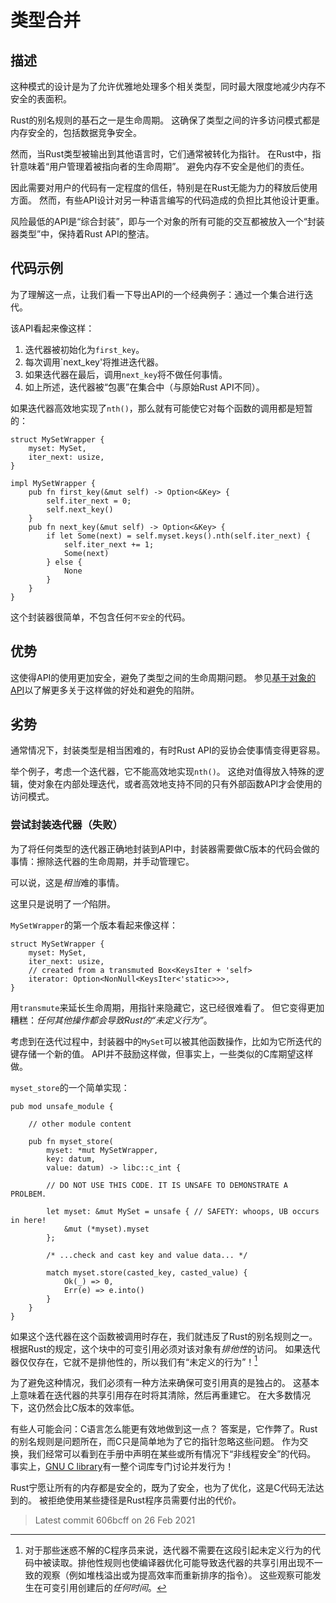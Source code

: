# 类型合并

## 描述

这种模式的设计是为了允许优雅地处理多个相关类型，同时最大限度地减少内存不安全的表面积。

Rust的别名规则的基石之一是生命周期。
这确保了类型之间的许多访问模式都是内存安全的，包括数据竞争安全。

然而，当Rust类型被输出到其他语言时，它们通常被转化为指针。
在Rust中，指针意味着“用户管理着被指向者的生命周期”。
避免内存不安全是他们的责任。

因此需要对用户的代码有一定程度的信任，特别是在Rust无能为力的释放后使用方面。
然而，有些API设计对另一种语言编写的代码造成的负担比其他设计更重。

风险最低的API是“综合封装”，即与一个对象的所有可能的交互都被放入一个“封装器类型”中，保持着Rust API的整洁。

## 代码示例

为了理解这一点，让我们看一下导出API的一个经典例子：通过一个集合进行迭代。

该API看起来像这样：

1. 迭代器被初始化为`first_key`。
2. 每次调用`next_key'将推进迭代器。
3. 如果迭代器在最后，调用`next_key`将不做任何事情。
4. 如上所述，迭代器被“包裹”在集合中（与原始Rust API不同）。

如果迭代器高效地实现了`nth()`，那么就有可能使它对每个函数的调用都是短暂的：

```rust,ignore
struct MySetWrapper {
    myset: MySet,
    iter_next: usize,
}

impl MySetWrapper {
    pub fn first_key(&mut self) -> Option<&Key> {
        self.iter_next = 0;
        self.next_key()
    }
    pub fn next_key(&mut self) -> Option<&Key> {
        if let Some(next) = self.myset.keys().nth(self.iter_next) {
            self.iter_next += 1;
            Some(next)
        } else {
            None
        }
    }
}
```

这个封装器很简单，不包含任何`不安全`的代码。

## 优势

这使得API的使用更加安全，避免了类型之间的生命周期问题。
参见[基于对象的API](./export.md)以了解更多关于这样做的好处和避免的陷阱。

## 劣势

通常情况下，封装类型是相当困难的，有时Rust API的妥协会使事情变得更容易。

举个例子，考虑一个迭代器，它不能高效地实现`nth()`。
这绝对值得放入特殊的逻辑，使对象在内部处理迭代，或者高效地支持不同的只有外部函数API才会使用的访问模式。

### 尝试封装迭代器（失败）

为了将任何类型的迭代器正确地封装到API中，封装器需要做C版本的代码会做的事情：擦除迭代器的生命周期，并手动管理它。

可以说，这是*相当*难的事情。

这里只是说明了*一个*陷阱。


`MySetWrapper`的第一个版本看起来像这样：

```rust,ignore
struct MySetWrapper {
    myset: MySet,
    iter_next: usize,
    // created from a transmuted Box<KeysIter + 'self>
    iterator: Option<NonNull<KeysIter<'static>>>,
}
```

用`transmute`来延长生命周期，用指针来隐藏它，这已经很难看了。
但它变得更加糟糕：*任何其他操作都会导致Rust的“未定义行为”*。

考虑到在迭代过程中，封装器中的`MySet`可以被其他函数操作，比如为它所迭代的键存储一个新的值。
API并不鼓励这样做，但事实上，一些类似的C库期望这样做。

`myset_store`的一个简单实现：

```rust,ignore
pub mod unsafe_module {

    // other module content

    pub fn myset_store(
        myset: *mut MySetWrapper,
        key: datum,
        value: datum) -> libc::c_int {

        // DO NOT USE THIS CODE. IT IS UNSAFE TO DEMONSTRATE A PROLBEM.

        let myset: &mut MySet = unsafe { // SAFETY: whoops, UB occurs in here!
            &mut (*myset).myset
        };

        /* ...check and cast key and value data... */

        match myset.store(casted_key, casted_value) {
            Ok(_) => 0,
            Err(e) => e.into()
        }
    }
}
```

如果这个迭代器在这个函数被调用时存在，我们就违反了Rust的别名规则之一。 
根据Rust的规定，这个块中的可变引用必须对该对象有*排他性*的访问。
如果迭代器仅仅存在，它就不是排他性的，所以我们有“未定义的行为”！[^1]

为了避免这种情况，我们必须有一种方法来确保可变引用真的是独占的。
这基本上意味着在迭代器的共享引用存在时将其清除，然后再重建它。
在大多数情况下，这仍然会比C版本的效率低。

有些人可能会问：C语言怎么能更有效地做到这一点？
答案是，它作弊了。Rust的别名规则是问题所在，而C只是简单地为了它的指针忽略这些问题。
作为交换，我们经常可以看到在手册中声明在某些或所有情况下“非线程安全”的代码。
事实上，[GNU C library](https://manpages.debian.org/buster/manpages/attributes.7.en.html)有一整个词库专门讨论并发行为！

Rust宁愿让所有的内存都是安全的，既为了安全，也为了优化，这是C代码无法达到的。
被拒绝使用某些捷径是Rust程序员需要付出的代价。

[^1]: 对于那些迷惑不解的C程序员来说，迭代器不需要在这段引起未定义行为的代码中被读取。排他性规则也使编译器优化可能导致迭代器的共享引用出现不一致的观察（例如堆栈溢出或为提高效率而重新排序的指令）。
这些观察可能发生在可变引用创建后的*任何时间*。

> Latest commit 606bcff on 26 Feb 2021